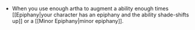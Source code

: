- When you use enough artha to augment a ability enough times [[Epiphany|your character has an epiphany and the ability shade-shifts up]] or a [[Minor Epiphany|minor epiphany]].